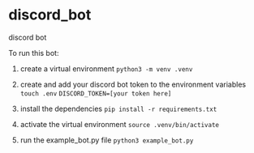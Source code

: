 # discord_bot
discord bot

To run this bot:
  1. create a virtual environment
     ```python3 -m venv .venv```

  2. create and add your discord bot token to the environment variables
     ```touch .env```
     ```DISCORD_TOKEN=[your token here]```

  4. install the dependencies
     ```pip install -r requirements.txt```

  5. activate the virtual environment
     ```source .venv/bin/activate```

  6. run the example_bot.py file
     ```python3 example_bot.py```

